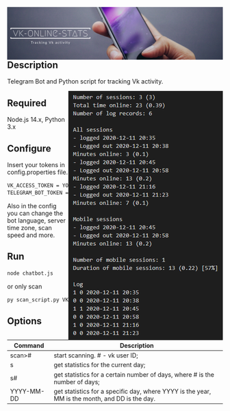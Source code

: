 <img align="left" alt="redeveight | Hover" src="https://github.com/redeveight/vk-online-stats/blob/master/resources/images/logo.png" />

## Description
Telegram Bot and Python script for tracking Vk activity.

<img align="right" alt="vk-online-stats Result" src="https://github.com/redeveight/vk-online-stats/blob/master/resources/images/example_result.png" />

## Required

Node.js 14.x, Python 3.x

## Configure

Insert your tokens in config.properties file.
```bash
VK_ACCESS_TOKEN = YOUR_TOKEN
TELEGRAM_BOT_TOKEN = YOUR_TOKEN
```
Also in the config you can change the bot language, server time zone, scan speed and more.

## Run

```bash
node chatbot.js
```
or only scan
```bash
py scan_script.py VK_USER_ID
```

## Options

<table role="table">
  <thead>
    <tr>
      <th>Command</th>
      <th>Description</th>
    </tr>
   </thead>
   <tbody>
    <tr>
      <td>scan>#</td>
      <td>start scanning. # - vk user ID;</td>
    </tr>
    <tr>
      <td>s</td>
      <td>get statistics for the current day;</td>
    </tr>
    <tr>
      <td>s#</td>
      <td>get statistics for a certain number of days, where # is the number of days;</td>
    </tr>
    <tr>
      <td>YYYY-MM-DD</td>
      <td>get statistics for a specific day, where YYYY is the year, MM is the month, and DD is the day.</td>
    </tr>
  </tbody>
</table>

